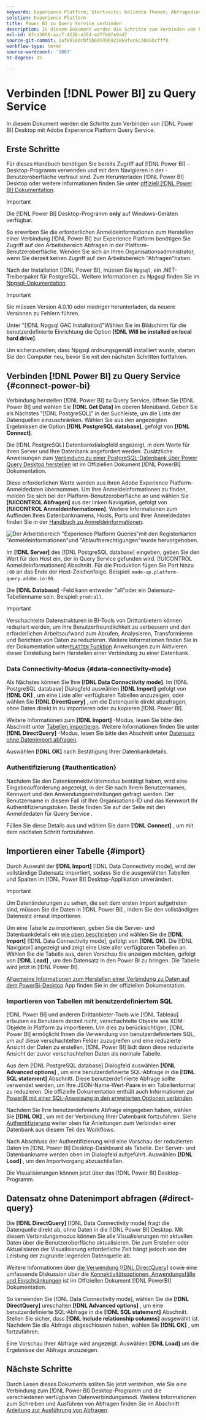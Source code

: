 ```yaml
---
keywords: Experience Platform; Startseite; beliebte Themen; Abfragedienst; Query Service; Power BI; Power BI; Verbindung mit Query Service
solution: Experience Platform
title: Power BI zu Query Service verbinden
description: In diesem Dokument werden die Schritte zum Verbinden von Power BI mit Adobe Experience Platform Query Service erläutert.
exl-id: 8fcd3056-aac7-4226-a354-ed7fb8fe9ad7
source-git-commit: 1af89160cbf5b689396921869fec6c30a5bcfff0
workflow-type: tm+mt
source-wordcount: '1067'
ht-degree: 1%

---
```


# Verbinden [!DNL Power BI] zu Query Service

In diesem Dokument werden die Schritte zum Verbinden von [!DNL Power BI] Desktop mit Adobe Experience Platform Query Service.

## Erste Schritte

Für dieses Handbuch benötigen Sie bereits Zugriff auf [!DNL Power BI] -Desktop-Programm verwenden und mit dem Navigieren in der -Benutzeroberfläche vertraut sind. Zum Herunterladen [!DNL Power BI] Desktop oder weitere Informationen finden Sie unter [offiziell [!DNL Power BI] Dokumentation](https://docs.microsoft.com/de-de/power-bi/).

>[!IMPORTANT]
>
> Die [!DNL Power BI] Desktop-Programm **only** auf Windows-Geräten verfügbar.

So erwerben Sie die erforderlichen Anmeldeinformationen zum Herstellen einer Verbindung [!DNL Power BI] zur Experience Platform benötigen Sie Zugriff auf den Arbeitsbereich Abfragen in der Platform-Benutzeroberfläche. Wenden Sie sich an Ihren Organisationsadministrator, wenn Sie derzeit keinen Zugriff auf den Arbeitsbereich &quot;Abfragen&quot;haben.

Nach der Installation [!DNL Power BI], müssen Sie `Npgsql`, ein .NET-Treiberpaket für PostgreSQL. Weitere Informationen zu Npgsql finden Sie im [Npgsql-Dokumentation](https://www.npgsql.org/doc/index.html).

>[!IMPORTANT]
>
>Sie müssen Version 4.0.10 oder niedriger herunterladen, da neuere Versionen zu Fehlern führen.

Unter &quot;[!DNL Npgsql GAC Installation]&quot;Wählen Sie im Bildschirm für die benutzerdefinierte Einrichtung die Option **[!DNL Will be installed on local hard drive]**.

Um sicherzustellen, dass Npgsql ordnungsgemäß installiert wurde, starten Sie den Computer neu, bevor Sie mit den nächsten Schritten fortfahren.

## Verbinden [!DNL Power BI] zu Query Service {#connect-power-bi}

Verbindung herstellen [!DNL Power BI] zu Query Service, öffnen Sie [!DNL Power BI] und wählen Sie **[!DNL Get Data]** im oberen Menüband. Geben Sie als Nächstes &quot;[!DNL PostgreSQL]&quot; in der Suchleiste, um die Liste der Datenquellen einzuschränken. Wählen Sie aus den angezeigten Ergebnissen die Option **[!DNL PostgreSQL database]**, gefolgt von **[!DNL Connect]**.

Die [!DNL PostgreSQL] Datenbankdialogfeld angezeigt, in dem Werte für Ihren Server und Ihre Datenbank angefordert werden. Zusätzliche Anweisungen zum [Verbindung zu einer PostgreSQL-Datenbank über Power Query Desktop herstellen](https://learn.microsoft.com/en-us/power-query/connectors/postgresql#connect-to-a-postgresql-database-from-power-query-desktop) ist im Offiziellen Dokument [!DNL PowerBI] Dokumentation.

Diese erforderlichen Werte werden aus Ihren Adobe Experience Platform-Anmeldedaten übernommen. Um Ihre Anmeldeinformationen zu finden, melden Sie sich bei der Platform-Benutzeroberfläche an und wählen Sie **[!UICONTROL Abfragen]** aus der linken Navigation, gefolgt von **[!UICONTROL Anmeldeinformationen]**. Weitere Informationen zum Auffinden Ihres Datenbanknamens, Hosts, Ports und Ihrer Anmeldedaten finden Sie in der [Handbuch zu Anmeldeinformationen](../ui/credentials.md).

![Der Arbeitsbereich &quot;Experience Platform Queries&quot;mit den Registerkarten &quot;Anmeldeinformationen&quot;und &quot;Ablaufberechtigungen&quot;wurde hervorgehoben.](../images/clients/power-bi/query-service-credentials-page.png)

Im **[!DNL Server]** des [!DNL PostgreSQL database] eingeben, geben Sie den Wert für den Host ein, der in Query Service gefunden wird. [!UICONTROL Anmeldeinformationen] Abschnitt. Für die Produktion fügen Sie Port hinzu `:80` an das Ende der Host-Zeichenfolge. Beispiel: `made-up.platform-query.adobe.io:80`.

Die **[!DNL Database]** -Feld kann entweder &quot;all&quot;oder ein Datensatz-Tabellenname sein. Beispiel: `prod:all`.

>[!IMPORTANT]
>
>Verschachtelte Datenstrukturen in BI-Tools von Drittanbietern können reduziert werden, um ihre Benutzerfreundlichkeit zu verbessern und den erforderlichen Arbeitsaufwand zum Abrufen, Analysieren, Transformieren und Berichten von Daten zu reduzieren. Weitere Informationen finden Sie in der Dokumentation unter[`FLATTEN` Funktion](../best-practices/flatten-nested-data.md) Anweisungen zum Aktivieren dieser Einstellung beim Herstellen einer Verbindung zu einer Datenbank.

### Data Connectivity-Modus {#data-connectivity-mode}

Als Nächstes können Sie Ihre **[!DNL Data Connectivity mode]**. Im [!DNL PostgreSQL database] Dialogfeld auswählen **[!DNL Import]** gefolgt von **[!DNL OK]** , um eine Liste aller verfügbaren Tabellen anzuzeigen, oder wählen Sie **[!DNL DirectQuery]** , um die Datenquelle direkt abzufragen, ohne Daten direkt in zu importieren oder zu kopieren [!DNL Power BI].

Weitere Informationen zum **[!DNL Import]** -Modus, lesen Sie bitte den Abschnitt unter [Tabellen importieren](#import). Weitere Informationen finden Sie unter **[!DNL DirectQuery]** -Modus, lesen Sie bitte den Abschnitt unter [Datensatz ohne Datenimport abfragen](#direct-query).

Auswählen **[!DNL OK]** nach Bestätigung Ihrer Datenbankdetails.

### Authentifizierung {#authentication}

Nachdem Sie den Datenkonnektivitätsmodus bestätigt haben, wird eine Eingabeaufforderung angezeigt, in der Sie nach Ihrem Benutzernamen, Kennwort und den Anwendungseinstellungen gefragt werden. Der Benutzername in diesem Fall ist Ihre Organisations-ID und das Kennwort Ihr Authentifizierungstoken. Beide finden Sie auf der Seite mit den Anmeldedaten für Query Service .

Füllen Sie diese Details aus und wählen Sie dann **[!DNL Connect]** , um mit dem nächsten Schritt fortzufahren.

## Importieren einer Tabelle {#import}

Durch Auswahl der **[!DNL Import]** [!DNL Data Connectivity mode], wird der vollständige Datensatz importiert, sodass Sie die ausgewählten Tabellen und Spalten im [!DNL Power BI] Desktop-Applikation unverändert.

>[!IMPORTANT]
>
>Um Datenänderungen zu sehen, die seit dem ersten Import aufgetreten sind, müssen Sie die Daten in [!DNL Power BI] , indem Sie den vollständigen Datensatz erneut importieren.

Um eine Tabelle zu importieren, geben Sie die Server- und Datenbankdetails ein [wie oben beschrieben](#connect-power-bi) und wählen Sie die **[!DNL Import]** [!DNL Data Connectivity mode], gefolgt von **[!DNL OK]**. Die [!DNL Navigator] angezeigt und zeigt eine Liste aller verfügbaren Tabellen an. Wählen Sie die Tabelle aus, deren Vorschau Sie anzeigen möchten, gefolgt von **[!DNL Load]** , um den Datensatz in den Power BI zu bringen. Die Tabelle wird jetzt in [!DNL Power BI].

[Allgemeine Informationen zum Herstellen einer Verbindung zu Daten auf dem PowerBi-Desktop](https://learn.microsoft.com/en-us/power-bi/connect-data/desktop-quickstart-connect-to-data#connect-to-data) App finden Sie in der offiziellen Dokumentation.

### Importieren von Tabellen mit benutzerdefiniertem SQL

[!DNL Power BI] und anderen Drittanbieter-Tools wie [!DNL Tableau] erlauben es Benutzern derzeit nicht, verschachtelte Objekte wie XDM-Objekte in Platform zu importieren. Um dies zu berücksichtigen, [!DNL Power BI] ermöglicht Ihnen die Verwendung von benutzerdefiniertem SQL, um auf diese verschachtelten Felder zuzugreifen und eine reduzierte Ansicht der Daten zu erstellen. [!DNL Power BI] lädt dann diese reduzierte Ansicht der zuvor verschachtelten Daten als normale Tabelle.

Aus dem [!DNL PostgreSQL database] Dialogfeld auswählen **[!DNL Advanced options]** , um eine benutzerdefinierte SQL-Abfrage in die **[!DNL SQL statement]** Abschnitt. Diese benutzerdefinierte Abfrage sollte verwendet werden, um Ihre JSON-Name-Wert-Paare in ein Tabellenformat zu reduzieren. Die offizielle Dokumentation enthält auch Informationen zur [PowerBI mit einer SQL-Anweisung in den erweiterten Optionen verbinden](https://learn.microsoft.com/en-us/power-query/connectors/postgresql#connect-using-advanced-options).

Nachdem Sie Ihre benutzerdefinierte Abfrage eingegeben haben, wählen Sie **[!DNL OK]** , um mit der Verbindung Ihrer Datenbank fortzufahren. Siehe [Authentifizierung](#authentication) weiter oben für Anleitungen zum Verbinden einer Datenbank aus diesem Teil des Workflows.

Nach Abschluss der Authentifizierung wird eine Vorschau der reduzierten Daten im [!DNL Power BI] Desktop-Dashboard als Tabelle. Der Server- und Datenbankname werden oben im Dialogfeld aufgeführt. Auswählen **[!DNL Load]** , um den Importvorgang abzuschließen.

Die Visualisierungen können jetzt über das [!DNL Power BI] Desktop-Programm.

## Datensatz ohne Datenimport abfragen {#direct-query}

Die **[!DNL DirectQuery]** [!DNL Data Connectivity mode] fragt die Datenquelle direkt ab, ohne Daten in die [!DNL Power BI] Desktop. Mit diesem Verbindungsmodus können Sie alle Visualisierungen mit aktuellen Daten über die Benutzeroberfläche aktualisieren. Die zum Erstellen oder Aktualisieren der Visualisierung erforderliche Zeit hängt jedoch von der Leistung der zugrunde liegenden Datenquelle ab.

Weitere Informationen über [die Verwendung [!DNL DirectQuery]](https://learn.microsoft.com/en-us/power-bi/connect-data/desktop-use-directquery) sowie eine umfassende Diskussion über die [Konnektivitätsoptionen, Anwendungsfälle und Einschränkungen](https://learn.microsoft.com/en-us/power-bi/connect-data/desktop-directquery-about) ist im Offiziellen Dokument [!DNL PowerBI] Dokumentation.

So verwenden Sie [!DNL Data Connectivity mode], wählen Sie die **[!DNL DirectQuery]** umschalten **[!DNL Advanced options]** , um eine benutzerdefinierte SQL-Abfrage in die **[!DNL SQL statement]** Abschnitt. Stellen Sie sicher, dass **[!DNL Include relationship columns]** ausgewählt ist. Nachdem Sie die Abfrage abgeschlossen haben, wählen Sie **[!DNL OK]** , um fortzufahren.

Eine Vorschau Ihrer Abfrage wird angezeigt. Auswählen **[!DNL Load]** um die Ergebnisse der Abfrage anzuzeigen.

## Nächste Schritte

Durch Lesen dieses Dokuments sollten Sie jetzt verstehen, wie Sie eine Verbindung zum [!DNL Power BI] Desktop-Programm und die verschiedenen verfügbaren Datenverbindungsmodi. Weitere Informationen zum Schreiben und Ausführen von Abfragen finden Sie im Abschnitt [Anleitung zur Ausführung von Abfragen](../best-practices/writing-queries.md).
